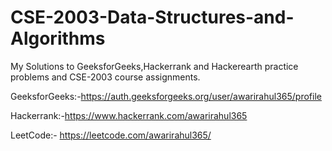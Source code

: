# CSE-2003-Data-Structures-and-Algorithms
My Solutions to GeeksforGeeks,Hackerrank and Hackerearth practice problems and CSE-2003 course assignments.

GeeksforGeeks:-https://auth.geeksforgeeks.org/user/awarirahul365/profile

Hackerrank:-https://www.hackerrank.com/awarirahul365

LeetCode:- https://leetcode.com/awarirahul365/

